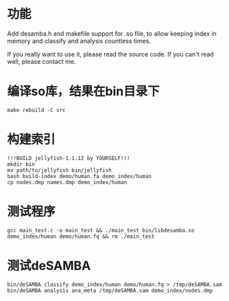 # 功能
Add desamba.h and makefile support for .so file, to allow keeping index in memory and classify and analysis countless times.

If you really want to use it, please read the source code. If you can't read well, please contact me.

# 编译so库，结果在bin目录下
```
make rebuild -C src
```

# 构建索引
```
!!!BUILD jellyfish-1.1.12 by YOURSELF!!!
mkdir bin
mv path/to/jellyfish bin/jellyfish
bash build-index demo/human.fa demo_index/human
cp nodes.dmp names.dmp demo_index/human
```

# 测试程序
```
gcc main_test.c -o main_test && ./main_test bin/libdesamba.so demo_index/human demo/human.fq && rm ./main_test
```

# 测试deSAMBA
```
bin/deSAMBA classify demo_index/human demo/human.fq > /tmp/deSAMBA.sam
bin/deSAMBA analysis ana_meta /tmp/deSAMBA.sam demo_index/nodes.dmp
```